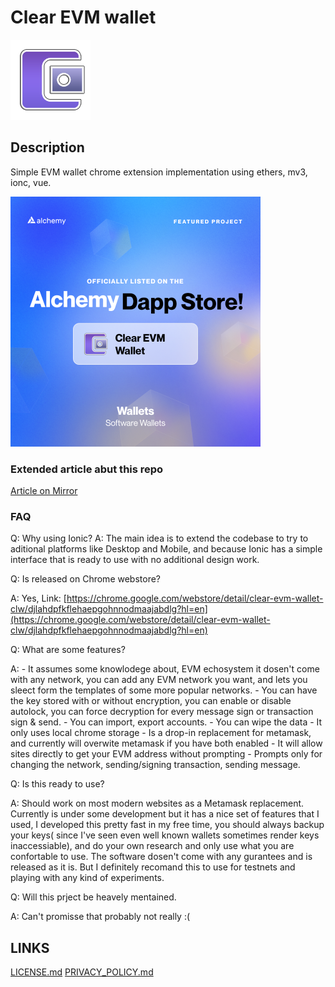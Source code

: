 # Clear EVM wallet

![CLW LOGO](/public/assets/extension-icon/wallet_128.png?raw=true "CLW LOGO")

## Description

Simple EVM wallet chrome extension implementation using ethers, mv3, ionc, vue.

![Featured on Alchemy](/repo_res/alchemy.png?raw=true "Featured on Alchemy")

### Extended article abut this repo

[Article on Mirror](https://mirror.xyz/andrei0x309.eth/9nc8UXrGIGOvz694ZY2gouS1JM9L8-Z8ITLNtirqD6Q)

### FAQ

Q: Why using Ionic?
A: The main idea is to extend the codebase to try to aditional platforms like Desktop and Mobile, and because Ionic has a simple interface that is ready to use with no additional design work.

Q: Is released on Chrome webstore?

A: Yes, Link: [https://chrome.google.com/webstore/detail/clear-evm-wallet-clw/djlahdpfkflehaepgohnnodmaajabdlg?hl=en](https://chrome.google.com/webstore/detail/clear-evm-wallet-clw/djlahdpfkflehaepgohnnodmaajabdlg?hl=en)

Q: What are some features?

A:  - It assumes some knowlodege about, EVM echosystem it dosen't come with any network, you can add any EVM network you want, and lets you sleect form the templates of some more popular networks.
    - You can have the key stored with or without encryption, you can enable or disable autolock, you can force decryption for every message sign or transaction sign & send.
    - You can import, export accounts.
    - You can wipe the data
    - It only uses local chrome storage
    - Is a drop-in replacement for metamask, and currently will overwite metamask if you have both enabled
    - It will allow sites directly to get your EVM address without prompting
    - Prompts only for changing the network, sending/signing transaction, sending message.

Q: Is this ready to use?

A: Should work on most modern websites as a Metamask replacement. Currently is under some development but it has a nice set of features that I used, I developed this pretty fast in my free time, you should always backup your keys( since I've seen even well known wallets sometimes render keys inaccessiable), and do your own research and only use what you are confortable to use. The software dosen't come with any gurantees and is released as it is. But I definitely recomand this to use for testnets and playing with any kind of experiments.

Q: Will this prject be heavely mentained.

A: Can't promisse that probably not really :(

## LINKS

[LICENSE.md](LICENSE.md)
[PRIVACY_POLICY.md](PRIVACY_POLICY.md)
